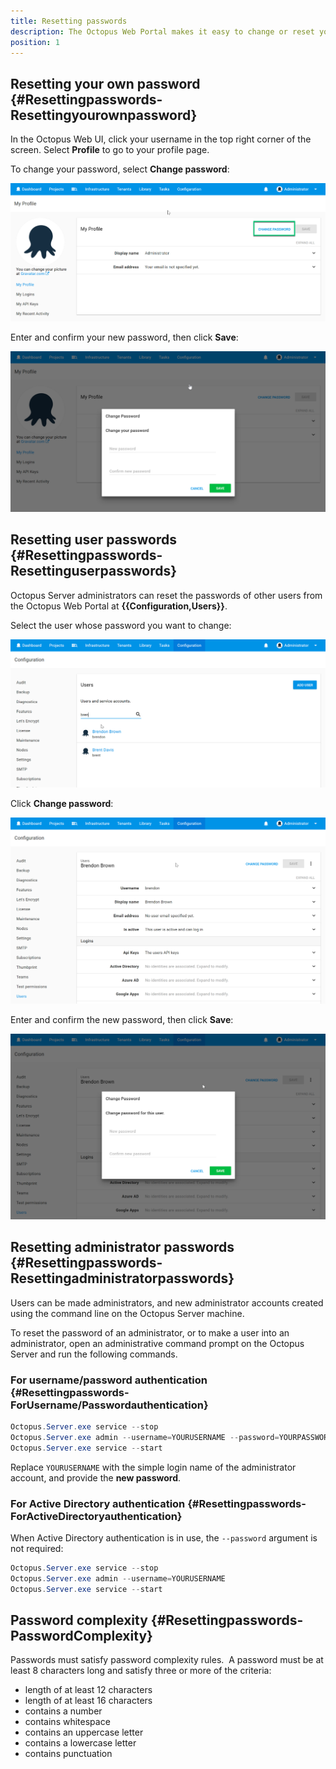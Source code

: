 ```yaml
---
title: Resetting passwords
description: The Octopus Web Portal makes it easy to change or reset your password.
position: 1
---
```


## Resetting your own password {#Resettingpasswords-Resettingyourownpassword}

In the Octopus Web UI, click your username in the top right corner of the screen. Select **Profile** to go to your profile page.

To change your password, select **Change password**:

![](images/change-pwd.png "width=500")

Enter and confirm your new password, then click **Save**:

![](images/enter-new-pwd.png "width=500")

## Resetting user passwords {#Resettingpasswords-Resettinguserpasswords}

Octopus Server administrators can reset the passwords of other users from the Octopus Web Portal at **{{Configuration,Users}}**.

Select the user whose password you want to change:

![](images/select-user.png "width=500")

Click **Change password**:

![](images/other-user-change-pwd.png "width=500")

Enter and confirm the new password, then click **Save**:

![](images/other-user-enter-new-pwd.png "width=500")

## Resetting administrator passwords {#Resettingpasswords-Resettingadministratorpasswords}

Users can be made administrators, and new administrator accounts created using the command line on the Octopus Server machine.

To reset the password of an administrator, or to make a user into an administrator, open an administrative command prompt on the Octopus Server and run the following commands.

### For username/password authentication {#Resettingpasswords-ForUsername/Passwordauthentication}

```powershell
Octopus.Server.exe service --stop
Octopus.Server.exe admin --username=YOURUSERNAME --password=YOURPASSWORD
Octopus.Server.exe service --start
```

Replace `YOURUSERNAME` with the simple login name of the administrator account, and provide the **new password**.

### For Active Directory authentication {#Resettingpasswords-ForActiveDirectoryauthentication}

When Active Directory authentication is in use, the `--password` argument is not required:

```powershell
Octopus.Server.exe service --stop
Octopus.Server.exe admin --username=YOURUSERNAME
Octopus.Server.exe service --start
```

## Password complexity {#Resettingpasswords-PasswordComplexity}

Passwords must satisfy password complexity rules.  A password must be at least 8 characters long and satisfy three or more of the criteria:

- length of at least 12 characters
- length of at least 16 characters
- contains a number
- contains whitespace
- contains an uppercase letter
- contains a lowercase letter
- contains punctuation
